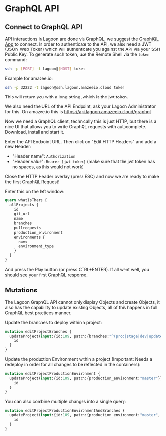 # GraphQL API

## Connect to GraphQL API

API interactions in Lagoon are done via GraphQL, we suggest the [GraphiQL App](https://github.com/skevy/graphiql-app) to connect. In order to authenticate to the API, we also need a JWT (JSON Web Token) which will authenticate you against the API via your SSH Public Key. To generate such token, use the Remote Shell via the `token` command:

```bash
ssh -p [PORT] -t lagoon@[HOST] token
```

Example for amazee.io:

```bash
ssh -p 32222 -t lagoon@ssh.lagoon.amazeeio.cloud token
```

This will return you with a long string, which is the jwt token.

We also need the URL of the API Endpoint, ask your Lagoon Administrator for this. On amazee.io this is https://api.lagoon.amazeeio.cloud/graphql

Now we need a GraphQL client, technically this is just HTTP, but there is a nice UI that allows you to write GraphQL requests with autocomplete. Download, install and start it.

Enter the API Endpoint URL. Then click on "Edit HTTP Headers" and add a new Header:

* "Header name": `Authorization`
* "Header value": `Bearer [jwt token]` (make sure that the jwt token has no spaces, as this would not work)

Close the HTTP Header overlay (press ESC) and now we are ready to make the first GraphQL Request!

Enter this on the left window:

```GraphQL
query whatIsThere {
  allProjects {
    id
    git_url
    name
    branches
    pullrequests
    production_environment
    environments {
      name
      environment_type
    }
  }
}
```

And press the Play button (or press CTRL+ENTER). If all went well, you should see your first GraphQL response.

## Mutations

The Lagoon GraphQL API cannot only display Objects and create Objects, it also has the capability to update existing Objects, all of this happens in full GraphQL best practices manner.

Update the branches to deploy within a project:

```GraphQL
mutation editProjectBranches {
  updateProject(input:{id:109, patch:{branches:"^(prod|stage|dev|update)$"}}) {
    id
  }
}
```

Update the production Environment within a project (Important: Needs a redeploy in order for all changes to be reflected in the containers):

```GraphQL
mutation editProjectProductionEnvironment {
  updateProject(input:{id:109, patch:{production_environment:"master"}}) {
    id
  }
}
```

You can also combine multiple changes into a single query:

```GraphQL
mutation editProjectProductionEnvironmentAndBranches {
  updateProject(input:{id:109, patch:{production_environment:"master", branches:"^(prod|stage|dev|update)$"}}) {
    id
  }
}
```
